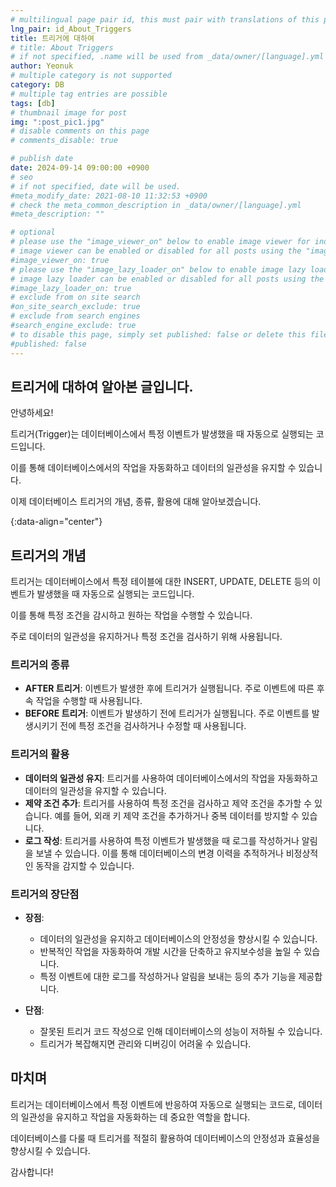 ```yaml
---
# multilingual page pair id, this must pair with translations of this page. (This name must be unique)
lng_pair: id_About_Triggers
title: 트리거에 대하여
# title: About Triggers
# if not specified, .name will be used from _data/owner/[language].yml
author: Yeonuk
# multiple category is not supported
category: DB
# multiple tag entries are possible
tags: [db]
# thumbnail image for post
img: ":post_pic1.jpg"
# disable comments on this page
# comments_disable: true

# publish date
date: 2024-09-14 09:00:00 +0900
# seo
# if not specified, date will be used.
#meta_modify_date: 2021-08-10 11:32:53 +0900
# check the meta_common_description in _data/owner/[language].yml
#meta_description: ""

# optional
# please use the "image_viewer_on" below to enable image viewer for individual pages or posts (_posts/ or [language]/_posts folders).
# image viewer can be enabled or disabled for all posts using the "image_viewer_posts: true" setting in _data/conf/main.yml.
#image_viewer_on: true
# please use the "image_lazy_loader_on" below to enable image lazy loader for individual pages or posts (_posts/ or [language]/_posts folders).
# image lazy loader can be enabled or disabled for all posts using the "image_lazy_loader_posts: true" setting in _data/conf/main.yml.
#image_lazy_loader_on: true
# exclude from on site search
#on_site_search_exclude: true
# exclude from search engines
#search_engine_exclude: true
# to disable this page, simply set published: false or delete this file
#published: false
---
```


<!-- outline-start -->

## 트리거에 대하여 알아본 글입니다.

안녕하세요!

트리거(Trigger)는 데이터베이스에서 특정 이벤트가 발생했을 때 자동으로 실행되는 코드입니다.

이를 통해 데이터베이스에서의 작업을 자동화하고 데이터의 일관성을 유지할 수 있습니다.

이제 데이터베이스 트리거의 개념, 종류, 활용에 대해 알아보겠습니다.

{:data-align="center"}

<!-- outline-end -->

## 트리거의 개념

트리거는 데이터베이스에서 특정 테이블에 대한 INSERT, UPDATE, DELETE 등의 이벤트가 발생했을 때 자동으로 실행되는 코드입니다.

이를 통해 특정 조건을 감시하고 원하는 작업을 수행할 수 있습니다.

주로 데이터의 일관성을 유지하거나 특정 조건을 검사하기 위해 사용됩니다.

### 트리거의 종류

- **AFTER 트리거**: 이벤트가 발생한 후에 트리거가 실행됩니다. 주로 이벤트에 따른 후속 작업을 수행할 때 사용됩니다.
- **BEFORE 트리거**: 이벤트가 발생하기 전에 트리거가 실행됩니다. 주로 이벤트를 발생시키기 전에 특정 조건을 검사하거나 수정할 때 사용됩니다.

### 트리거의 활용

- **데이터의 일관성 유지**: 트리거를 사용하여 데이터베이스에서의 작업을 자동화하고 데이터의 일관성을 유지할 수 있습니다.
- **제약 조건 추가**: 트리거를 사용하여 특정 조건을 검사하고 제약 조건을 추가할 수 있습니다. 예를 들어, 외래 키 제약 조건을 추가하거나 중복 데이터를 방지할 수 있습니다.
- **로그 작성**: 트리거를 사용하여 특정 이벤트가 발생했을 때 로그를 작성하거나 알림을 보낼 수 있습니다. 이를 통해 데이터베이스의 변경 이력을 추적하거나 비정상적인 동작을 감지할 수 있습니다.

### 트리거의 장단점

- **장점**:

  - 데이터의 일관성을 유지하고 데이터베이스의 안정성을 향상시킬 수 있습니다.
  - 반복적인 작업을 자동화하여 개발 시간을 단축하고 유지보수성을 높일 수 있습니다.
  - 특정 이벤트에 대한 로그를 작성하거나 알림을 보내는 등의 추가 기능을 제공합니다.

- **단점**:
  - 잘못된 트리거 코드 작성으로 인해 데이터베이스의 성능이 저하될 수 있습니다.
  - 트리거가 복잡해지면 관리와 디버깅이 어려울 수 있습니다.

## 마치며

트리거는 데이터베이스에서 특정 이벤트에 반응하여 자동으로 실행되는 코드로, 데이터의 일관성을 유지하고 작업을 자동화하는 데 중요한 역할을 합니다.

데이터베이스를 다룰 때 트리거를 적절히 활용하여 데이터베이스의 안정성과 효율성을 향상시킬 수 있습니다.

감사합니다!
